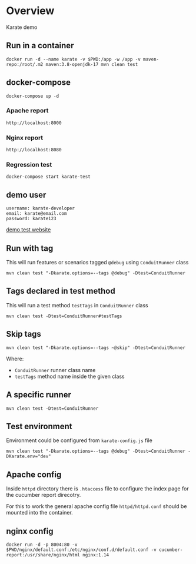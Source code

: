 # Overview

Karate demo

## Run in a container

```shell
docker run -d --name karate -v $PWD:/app -w /app -v maven-repo:/root/.m2 maven:3.8-openjdk-17 mvn clean test
```

## docker-compose

```shell
docker-compose up -d
```

### Apache report

```
http://localhost:8000
```

### Nginx report

```
http://localhost:8080
```

### Regression test

```shell
docker-compose start karate-test
```

## demo user

```
username: karate-developer
email: karate@email.com
password: karate123
```

[demo test website](https://demo.realworld.io/)

## Run with tag

This will run features or scenarios tagged `@debug` using `ConduitRunner` class

```shell
mvn clean test "-Dkarate.options=--tags @debug" -Dtest=ConduitRunner
```

## Tags declared in test method

This will run a test method `testTags` in `ConduitRunner` class

```shell
mvn clean test -Dtest=ConduitRunner#testTags
```

## Skip tags

```shell
mvn clean test "-Dkarate.options=--tags ~@skip" -Dtest=ConduitRunner
```

Where:

- `ConduitRunner` runner class name
- `testTags` method name inside the given class

## A specific runner

```shell
mvn clean test -Dtest=ConduitRunner
```

## Test environment

Environment could be configured from `karate-config.js` file

```shell
mvn clean test "-Dkarate.options=--tags @debug" -Dtest=ConduitRunner -DKarate.env="dev"
```

## Apache config

Inside `httpd` directory there is `.htaccess` file to configure the index page for the cucumber report direcotry.

For this to work the general apache config file `httpd/httpd.conf` should be mounted into the container.

## nginx config

```shell
docker run -d -p 8004:80 -v $PWD/nginx/default.conf:/etc/nginx/conf.d/default.conf -v cucumber-report:/usr/share/nginx/html nginx:1.14
```
